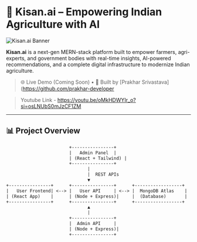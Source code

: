 # 🌾 Kisan.ai – Empowering Indian Agriculture with AI

![Kisan.ai Banner](https://media.licdn.com/dms/image/v2/D562DAQHpkUyLpRs29w/profile-treasury-image-shrink_800_800/profile-treasury-image-shrink_800_800/0/1722544984585?e=1749222000&v=beta&t=Z-8hQihQe_BfvX9VyRRV1mzZ4D-CvTIcfKmYix0amyM)

**Kisan.ai** is a next-gen MERN-stack platform built to empower farmers, agri-experts, and government bodies with real-time insights, AI-powered recommendations, and a complete digital infrastructure to modernize Indian agriculture.

> 🌐 Live Demo (Coming Soon) • 🚀 Built by [Prakhar Srivastava](https://github.com/prakhar-developer

>  Youtube Link - https://youtu.be/oMkHDWYIr_o?si=osLNUbS0mJzCF1ZM
---

## 📊 Project Overview

```txt
                        +----------------+
                        |   Admin Panel  |
                        | (React + Tailwind) |
                        +----------------+
                               |
                               |  REST APIs
                               ▼
+----------------+      +----------------+      +------------------+
|   User Frontend| <--> |   User API     | <--> |  MongoDB Atlas    |
| (React App)    |      | (Node + Express)|     |  (Database)       |
+----------------+      +----------------+      +------------------+
                               ▲
                               | 
                        +----------------+
                        |  Admin API     |
                        | (Node + Express)|
                        +----------------+

